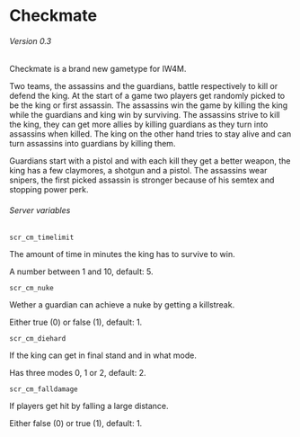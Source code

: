 Checkmate
=========
###### Version 0.3

Checkmate is a brand new gametype for IW4M.

Two teams, the assassins and the guardians, battle respectively to kill or defend the king.
At the start of a game two players get randomly picked to be the king or first assassin.
The assassins win the game by killing the king while the guardians and king win by surviving.
The assassins strive to kill the king, they can get more allies by killing guardians as they turn into assassins when killed.
The king on the other hand tries to stay alive and can turn assassins into guardians by killing them.

Guardians start with a pistol and with each kill they get a better weapon, the king has a few claymores, a shotgun and a pistol.
The assassins wear snipers, the first picked assassin is stronger because of his semtex and stopping power perk.

###### Server variables

    scr_cm_timelimit

The amount of time in minutes the king has to survive to win.

A number between 1 and 10, default: 5.

    scr_cm_nuke

Wether a guardian can achieve a nuke by getting a killstreak.

Either true (0) or false (1), default: 1.

    scr_cm_diehard

If the king can get in final stand and in what mode.

Has three modes 0, 1 or 2, default: 2.

    scr_cm_falldamage

If players get hit by falling a large distance.

Either false (0) or true (1), default: 1.
